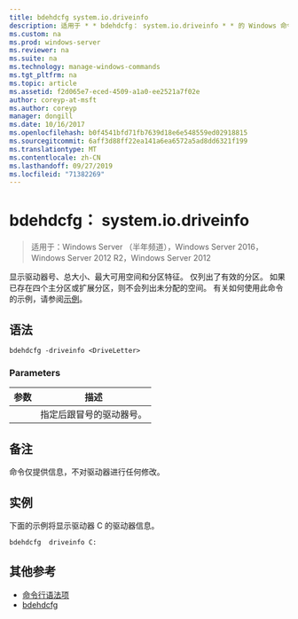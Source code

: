 ```yaml
---
title: bdehdcfg system.io.driveinfo
description: 适用于 * * bdehdcfg： system.io.driveinfo * * 的 Windows 命令主题显示驱动器号、总大小、最大可用空间和分区特征。
ms.custom: na
ms.prod: windows-server
ms.reviewer: na
ms.suite: na
ms.technology: manage-windows-commands
ms.tgt_pltfrm: na
ms.topic: article
ms.assetid: f2d065e7-eced-4509-a1a0-ee2521a7f02e
author: coreyp-at-msft
ms.author: coreyp
manager: dongill
ms.date: 10/16/2017
ms.openlocfilehash: b0f4541bfd71fb7639d18e6e548559ed02918815
ms.sourcegitcommit: 6aff3d88ff22ea141a6ea6572a5ad8dd6321f199
ms.translationtype: MT
ms.contentlocale: zh-CN
ms.lasthandoff: 09/27/2019
ms.locfileid: "71382269"
---
```

# <a name="bdehdcfg-driveinfo"></a>bdehdcfg： system.io.driveinfo

>适用于：Windows Server （半年频道），Windows Server 2016，Windows Server 2012 R2，Windows Server 2012

显示驱动器号、总大小、最大可用空间和分区特征。 仅列出了有效的分区。 如果已存在四个主分区或扩展分区，则不会列出未分配的空间。 有关如何使用此命令的示例，请参阅[示例](#BKMK_Examples)。
## <a name="syntax"></a>语法
```
bdehdcfg -driveinfo <DriveLetter>
```
### <a name="parameters"></a>Parameters

|   参数   |                  描述                  |
|---------------|-----------------------------------------------|
| <DriveLetter> | 指定后跟冒号的驱动器号。 |

## <a name="remarks"></a>备注
命令仅提供信息，不对驱动器进行任何修改。
## <a name="BKMK_Examples"></a>实例
下面的示例将显示驱动器 C 的驱动器信息。
```
bdehdcfg  driveinfo C:
```
## <a name="additional-references"></a>其他参考
-   [命令行语法项](command-line-syntax-key.md)
-   [bdehdcfg](bdehdcfg.md)
